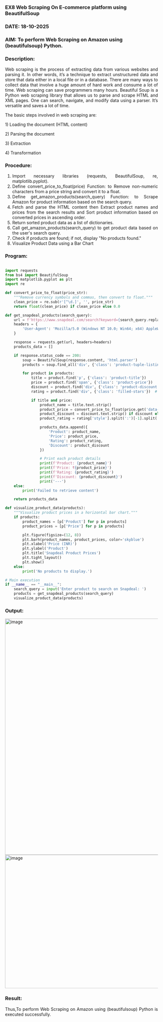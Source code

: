 ### EX8 Web Scraping On E-commerce platform using BeautifulSoup
### DATE: 18-10-2025
### AIM: To perform Web Scraping on Amazon using (beautifulsoup) Python.
### Description: 
<div align = "justify">
Web scraping is the process of extracting data from various websites and parsing it. In other words, it’s a technique 
to extract unstructured data and store that data either in a local file or in a database. 
There are many ways to collect data that involve a huge amount of hard work and consume a lot of time. Web scraping can save programmers many hours. Beautiful Soup is a Python web scraping library that allows us to parse and scrape HTML and XML pages. 
One can search, navigate, and modify data using a parser. It’s versatile and saves a lot of time.
<p>The basic steps involved in web scraping are:
<p>1) Loading the document (HTML content)
<p>2) Parsing the document
<p>3) Extraction
<p>4) Transformation

### Procedure:

1) Import necessary libraries (requests, BeautifulSoup, re, matplotlib.pyplot).
2) Define convert_price_to_float(price) Function: to Remove non-numeric characters from a price string and convert it to a float.
3) Define get_amazon_products(search_query) Function: to Scrape Amazon for product information based on the search query.
4) Fetch and parse the HTML content then Extract product names and prices from the search results and Sort product information based on converted prices in ascending order.
5) Return sorted product data as a list of dictionaries.
6) Call get_amazon_products(search_query) to get product data based on the user's search query.
7) Check if products are found; if not, display "No products found."
8) Visualize Product Data using a Bar Chart

### Program:
```PYTHON

import requests
from bs4 import BeautifulSoup
import matplotlib.pyplot as plt
import re

def convert_price_to_float(price_str):
    """Remove currency symbols and commas, then convert to float."""
    clean_price = re.sub(r'[^\d.]', '', price_str)
    return float(clean_price) if clean_price else 0.0

def get_snapdeal_products(search_query):
    url = f'https://www.snapdeal.com/search?keyword={search_query.replace(" ", "%20")}'
    headers = {
        'User-Agent': 'Mozilla/5.0 (Windows NT 10.0; Win64; x64) AppleWebKit/537.36 (KHTML, like Gecko) Chrome/98.0.4758.102 Safari/537.36'
    }

    response = requests.get(url, headers=headers)
    products_data = []

    if response.status_code == 200:
        soup = BeautifulSoup(response.content, 'html.parser')
        products = soup.find_all('div', {'class': 'product-tuple-listing'})

        for product in products:
            title = product.find('p', {'class': 'product-title'})
            price = product.find('span', {'class': 'product-price'})
            discount = product.find('div', {'class': 'product-discount'}) or product.find('span', {'class': 'product-discount'})
            rating = product.find('div', {'class': 'filled-stars'})  # rating via style width

            if title and price:
                product_name = title.text.strip()
                product_price = convert_price_to_float(price.get('data-price', '0'))
                product_discount = discount.text.strip() if discount else "No discount"
                product_rating = rating['style'].split(':')[-1].split('%')[0].strip() + "%" if rating else "No rating"

                products_data.append({
                    'Product': product_name,
                    'Price': product_price,
                    'Rating': product_rating,
                    'Discount': product_discount
                })

                # Print each product details
                print(f'Product: {product_name}')
                print(f'Price: ₹{product_price}')
                print(f'Rating: {product_rating}')
                print(f'Discount: {product_discount}')
                print('---')
    else:
        print('Failed to retrieve content')

    return products_data

def visualize_product_data(products):
    """Visualize product prices in a horizontal bar chart."""
    if products:
        product_names = [p['Product'] for p in products]
        product_prices = [p['Price'] for p in products]

        plt.figure(figsize=(12, 8))
        plt.barh(product_names, product_prices, color='skyblue')
        plt.xlabel('Price (INR)')
        plt.ylabel('Product')
        plt.title('Snapdeal Product Prices')
        plt.tight_layout()
        plt.show()
    else:
        print('No products to display.')

# Main execution
if __name__ == "__main__":
    search_query = input('Enter product to search on Snapdeal: ')
    products = get_snapdeal_products(search_query)
    visualize_product_data(products)

```

### Output:


<img width="1055" height="775" alt="image" src="https://github.com/user-attachments/assets/5bf126db-1a1b-4f66-8a10-5d3d0a90629f" />


<img width="1387" height="438" alt="image" src="https://github.com/user-attachments/assets/f5e30011-9bd6-4663-a12d-1a396d5ba8ed" />


### Result:
Thus,To perform Web Scraping on Amazon using (beautifulsoup) Python is executed successfully.


